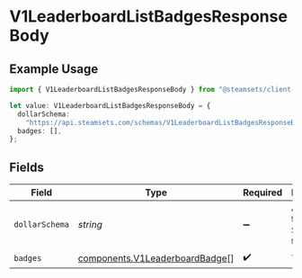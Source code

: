 # V1LeaderboardListBadgesResponseBody

## Example Usage

```typescript
import { V1LeaderboardListBadgesResponseBody } from "@steamsets/client-ts/models/components";

let value: V1LeaderboardListBadgesResponseBody = {
  dollarSchema:
    "https://api.steamsets.com/schemas/V1LeaderboardListBadgesResponseBody.json",
  badges: [],
};
```

## Fields

| Field                                                                            | Type                                                                             | Required                                                                         | Description                                                                      | Example                                                                          |
| -------------------------------------------------------------------------------- | -------------------------------------------------------------------------------- | -------------------------------------------------------------------------------- | -------------------------------------------------------------------------------- | -------------------------------------------------------------------------------- |
| `dollarSchema`                                                                   | *string*                                                                         | :heavy_minus_sign:                                                               | A URL to the JSON Schema for this object.                                        | https://api.steamsets.com/schemas/V1LeaderboardListBadgesResponseBody.json       |
| `badges`                                                                         | [components.V1LeaderboardBadge](../../models/components/v1leaderboardbadge.md)[] | :heavy_check_mark:                                                               | The badges                                                                       |                                                                                  |
